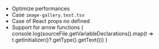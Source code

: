* Optimize performances
* Case `image-gallery.test.tsx` 
* Case of React props no defined
* Support for arrow functions ( console.log(sourceFile.getVariableDeclarations().map(t => t.getInitializer()?.getType().getText())) )

